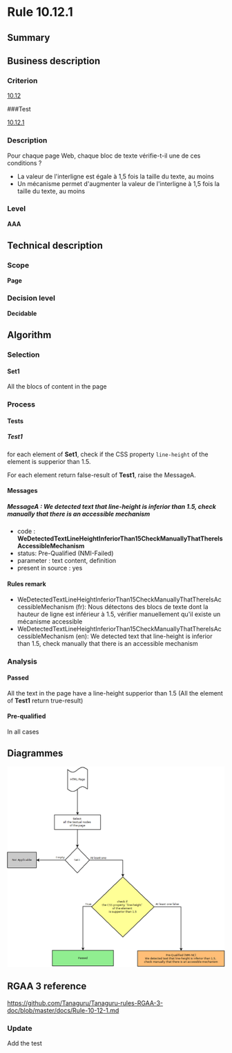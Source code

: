 # Rule 10.12.1

## Summary

## Business description

### Criterion

[10.12](http://references.modernisation.gouv.fr/rgaa/criteres.html#crit-10-12)

###Test

[10.12.1](http://references.modernisation.gouv.fr/rgaa/criteres.html#test-10-12-1)

### Description

Pour chaque page Web, chaque bloc de texte v&eacute;rifie-t-il une de ces conditions ? 
 
 *  La valeur de l'interligne est &eacute;gale &agrave; 1,5 fois la taille du texte, au moins 
 *  Un m&eacute;canisme permet d'augmenter la valeur de l'interligne &agrave; 1,5 fois la taille du texte, au moins 

### Level

**AAA**

## Technical description

### Scope

**Page**

### Decision level

**Decidable**

## Algorithm

### Selection

#### Set1

All the blocs of content in the page

### Process

#### Tests

##### Test1

for each element of **Set1**, check if the CSS property `line-height` of the element is supperior than 1.5.

For each element return false-result of **Test1**, raise the MessageA.

#### Messages

##### MessageA : We detected text that line-height is inferior than 1.5, check manually that there is an accessible mechanism

-    code : **WeDetectedTextLineHeightInferiorThan15CheckManuallyThatThereIsAccessibleMechanism** 
-    status: Pre-Qualified (NMI-Failed)
-    parameter : text content, definition
-    present in source : yes

#### Rules remark

 * WeDetectedTextLineHeightInferiorThan15CheckManuallyThatThereIsAccessibleMechanism (fr): Nous d&eacute;tectons des blocs de texte dont la hauteur de ligne est inf&eacute;rieur &agrave; 1.5, v&eacute;rifier manuellement qu'il existe un m&eacute;canisme accessible
 * WeDetectedTextLineHeightInferiorThan15CheckManuallyThatThereIsAccessibleMechanism (en): We detected text that line-height is inferior than 1.5, check manually that there is an accessible mechanism

### Analysis

#### Passed

All the text in the page have a line-height supperior than 1.5 (All the element of **Test1** return true-result)

#### Pre-qualified

In all cases

## Diagrammes

![](https://raw.githubusercontent.com/Tanaguru/RGAA3-2016/master/docs/Diagrammes/Test10-12-1.png?token=AI6sAycogEvsd6txnKBI3eSXjiTWgf2Yks5Y_w-qwA%3D%3D)

## RGAA 3 reference

https://github.com/Tanaguru/Tanaguru-rules-RGAA-3-doc/blob/master/docs/Rule-10-12-1.md

### Update

Add the test

